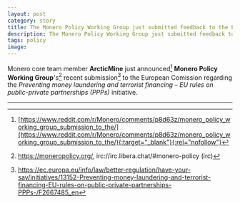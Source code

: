 ```yaml
---
layout: post
category: story
title: The Monero Policy Working Group just submitted feedback to the EU Commission on PPPs
description: The Monero Policy Working Group just submitted feedback to the European Commission Preventing money laundering and terrorist financing – EU rules on public-private partnerships (PPPs)
tags: policy
image: 
---
```


Monero core team member **ArcticMine** just announced[^1] **Monero Policy Working Group**'s[^2] recent submission[^3] to the European Comission regarding the *Preventing money laundering and terrorist financing – EU rules on public-private partnerships (PPPs)* initiative.

---

[^1]: [https://www.reddit.com/r/Monero/comments/p8d63z/monero_policy_working_group_submission_to_the/](https://www.reddit.com/r/Monero/comments/p8d63z/monero_policy_working_group_submission_to_the/){:target="_blank"}{:rel="nofollow"}
[^2]: https://moneropolicy.org/, irc://irc.libera.chat/#monero-policy (irc)
[^3]: https://ec.europa.eu/info/law/better-regulation/have-your-say/initiatives/13152-Preventing-money-laundering-and-terrorist-financing-EU-rules-on-public-private-partnerships-PPPs-/F2667485_en
